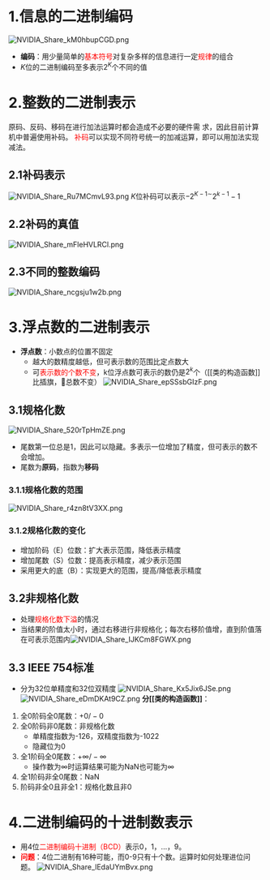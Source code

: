 # 1.信息的二进制编码
![NVIDIA_Share_kM0hbupCGD.png](https://chillcharlie-img.oss-cn-hangzhou.aliyuncs.com/img/NVIDIA_Share_kM0hbupCGD.png)
- **编码**：用少量简单的<font color="#ff0000">基本符号</font>对复杂多样的信息进行一定<font color="#ff0000">规律</font>的组合
- $K$位的二进制编码至多表示$2^K$个不同的值
# 2.整数的二进制表示
原码、反码、移码在进行加法运算时都会造成不必要的硬件需 求，因此目前计算机中普遍使用补码。
<font color="#ff0000">补码</font>可以实现不同符号统一的加减运算，即可以用加法实现减法。
## 2.1补码表示
![NVIDIA_Share_Ru7MCmvL93.png](https://chillcharlie-img.oss-cn-hangzhou.aliyuncs.com/img/NVIDIA_Share_Ru7MCmvL93.png)
$K$位补码可以表示$-2^{K-1\sim}2^{k-1}-1$
## 2.2补码的真值
![NVIDIA_Share_mFleHVLRCl.png](https://chillcharlie-img.oss-cn-hangzhou.aliyuncs.com/img/NVIDIA_Share_mFleHVLRCl.png)
## 2.3不同的整数编码
![NVIDIA_Share_ncgsju1w2b.png](https://chillcharlie-img.oss-cn-hangzhou.aliyuncs.com/img/NVIDIA_Share_ncgsju1w2b.png)
# 3.浮点数的二进制表示
- **浮点数**：小数点的位置不固定
	- 越大的数精度越低，但可表示数的范围比定点数大
	- 可<font color="#ff0000">表示数的个数不变</font>，k位浮点数可表示的数仍是$2^k$个（[[类的构造函数]]比插旗，🚩总数不变）
![NVIDIA_Share_epSSsbGIzF.png](https://chillcharlie-img.oss-cn-hangzhou.aliyuncs.com/img/NVIDIA_Share_epSSsbGIzF.png)
## 3.1规格化数
![NVIDIA_Share_520rTpHmZE.png](https://chillcharlie-img.oss-cn-hangzhou.aliyuncs.com/img/NVIDIA_Share_520rTpHmZE.png)
- 尾数第一位总是1，因此可以隐藏。多表示一位增加了精度，但可表示的数不会增加。
- 尾数为**原码**，指数为**移码**
### 3.1.1规格化数的范围
![NVIDIA_Share_r4zn8tV3XX.png](https://chillcharlie-img.oss-cn-hangzhou.aliyuncs.com/img/NVIDIA_Share_r4zn8tV3XX.png)
### 3.1.2规格化数的变化
- 增加阶码（E）位数：扩大表示范围，降低表示精度
- 增加尾数（S）位数：提高表示精度，减少表示范围
- 采用更大的底（B）：实现更大的范围，提高/降低表示精度
## 3.2非规格化数
- 处理<font color="#ff0000">规格化数下溢</font>的情况
- 当结果的阶值太小时，通过右移进行非规格化；每次右移阶值增，直到阶值落在可表示范围内![NVIDIA_Share_IJKCm8FGWX.png](https://chillcharlie-img.oss-cn-hangzhou.aliyuncs.com/img/NVIDIA_Share_IJKCm8FGWX.png)

## 3.3 IEEE 754标准
- 分为32位单精度和32位双精度
![NVIDIA_Share_Kx5Jix6JSe.png](https://chillcharlie-img.oss-cn-hangzhou.aliyuncs.com/img/NVIDIA_Share_Kx5Jix6JSe.png)
![NVIDIA_Share_eDmDKAt9CZ.png](https://chillcharlie-img.oss-cn-hangzhou.aliyuncs.com/img/NVIDIA_Share_eDmDKAt9CZ.png)
**分[[类的构造函数]]**：
1. 全0阶码全0尾数：$+0/-0$
2. 全0阶码非0尾数：非规格化数
	- 单精度指数为-126，双精度指数为-1022
	- 隐藏位为0
3. 全1阶码全0尾数：$+\infty/-\infty$
	- 操作数为$\infty$时运算结果可能为NaN也可能为$\infty$
4. 全1阶码非全0尾数：NaN
5. 阶码非全0且非全1：规格化数且非0
# 4.二进制编码的十进制数表示
- 用4位<font color="#ff0000">二进制编码十进制（BCD）</font>表示0，1，...，9。
- **<font color="#ff0000">问题</font>**：4位二进制有16种可能，而0-9只有十个数。运算时如何处理进位问题。
![NVIDIA_Share_lEdaUYmBvx.png](https://chillcharlie-img.oss-cn-hangzhou.aliyuncs.com/img/NVIDIA_Share_lEdaUYmBvx.png)
